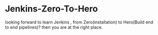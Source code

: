 # Jenkins-Zero-To-Hero
 looking forward to learn Jenkins , from Zero(installation) to Hero(Build end to end pipelines)? then you are at the right place.
